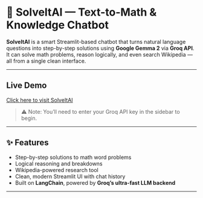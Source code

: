 # 🧠 SolveItAI — Text-to-Math & Knowledge Chatbot

**SolveItAI** is a smart Streamlit-based chatbot that turns natural language questions into step-by-step solutions using **Google Gemma 2** via **Groq API**. It can solve math problems, reason logically, and even search Wikipedia — all from a single clean interface.

---

##  Live Demo

 [Click here to visit SolveItAI](https://solveitai-app.streamlit.app/) 
> ⚠️ Note: You’ll need to enter your Groq API key in the sidebar to begin.

---

## ✨ Features

-  Step-by-step solutions to math word problems
-  Logical reasoning and breakdowns
-  Wikipedia-powered research tool
-  Clean, modern Streamlit UI with chat history
-  Built on **LangChain**, powered by **Groq’s ultra-fast LLM backend**

---


